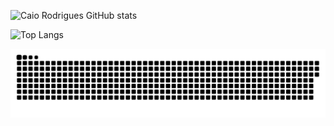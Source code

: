 ![Caio Rodrigues GitHub stats](https://github-readme-stats.vercel.app/api?username=caiordsilva&show_icons=true&theme=transparent)

![Top Langs](https://github-readme-stats.vercel.app/api/top-langs/?username=CaioRdSilva&&hide=css&&show_icons=true&theme=transparent)

![Snake animation](https://github.com/CaioRdSilva/CaioRdSilva/blob/output/github-contribution-grid-snake.svg)
